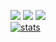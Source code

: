 <!--
![C](https://img.shields.io/badge/c-%2300599C.svg?style=for-the-badge&logo=c&logoColor=white) ![Go](https://img.shields.io/badge/go-%2300ADD8.svg?style=for-the-badge&logo=go&logoColor=white) ![Python](https://img.shields.io/badge/python-3670A0?style=for-the-badge&logo=python&logoColor=ffdd54) ![NumPy](https://img.shields.io/badge/numpy-%23013243.svg?style=for-the-badge&logo=numpy&logoColor=white) ![Rust](https://img.shields.io/badge/rust-%23000000.svg?style=for-the-badge&logo=rust&logoColor=white) ![CMake](https://img.shields.io/badge/CMake-%23008FBA.svg?style=for-the-badge&logo=cmake&logoColor=white) ![Arduino](https://img.shields.io/badge/-Arduino-00979D?style=for-the-badge&logo=Arduino&logoColor=white) ![Raspberry Pi](https://img.shields.io/badge/-RaspberryPi-C51A4A?style=for-the-badge&logo=Raspberry-Pi)
-->

![](https://github-readme-stats.vercel.app/api?username=conjfrnk&count_private=true)
![](https://github-readme-streak-stats.herokuapp.com/?user=conjfrnk)
![](https://github-readme-stats.vercel.app/api/top-langs/?username=conjfrnk&count_private=true&layout=compact)<br/>
[![stats](https://projecteuler.net/profile/conjfrnk.png)](https://conjfrnk.com/euler/stats.html "Euler Stats")

<!-- https://gprm.itsvg.in -->
